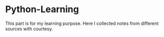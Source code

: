 # Python-Learning

This part is for my learning purpose. Here I collected notes from different sources with courtesy. 
